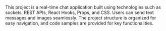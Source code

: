 This project is a real-time chat application built using technologies such as sockets, REST APIs, React Hooks, Props, and CSS.
Users can send text messages and images seamlessly. 
The project structure is organized for easy navigation, and code samples are provided for key functionalities.
